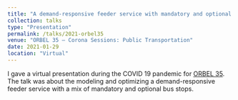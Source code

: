 ```yaml
---
title: "A demand-responsive feeder service with mandatory and optional bus stop"
collection: talks
type: "Presentation"
permalink: /talks/2021-orbel35
venue: "ORBEL 35 – Corona Sessions: Public Transportation"
date: 2021-01-29
location: "Virtual"
---
```


I gave a virtual presentation during the COVID 19 pandemic for [ORBEL 35](https://www.orbel.be/coronasessions/progdetail.php#1901). The talk was about the modeling and optimizing a demand-responsive feeder service with a mix of mandatory and optional bus stops.
